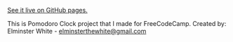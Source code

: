 [See it live on GitHub pages.](https://elminsterrr.github.io/Pomodoro-Clock-1.0/)

This is Pomodoro Clock project that I made for FreeCodeCamp.
Created by: Elminster White - elminsterthewhite@gmail.com